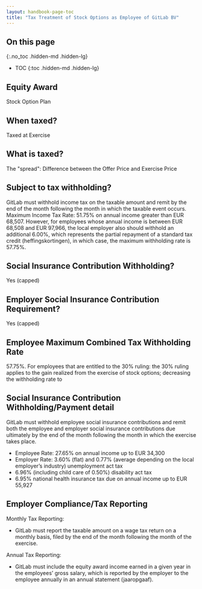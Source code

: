 ```yaml
---
layout: handbook-page-toc
title: "Tax Treatment of Stock Options as Employee of GitLab BV"
---
```


## On this page
{:.no_toc .hidden-md .hidden-lg}

- TOC
{:toc .hidden-md .hidden-lg}

## Equity Award
Stock Option Plan

## When taxed?
Taxed at Exercise

## What is taxed?
The "spread": Difference between the Offer Price and Exercise Price 

## Subject to tax withholding?
GitLab must withhold income tax on the taxable amount and remit by the end of the month following the month in which the taxable event occurs. Maximum Income Tax Rate: 51.75% on annual income greater than EUR 68,507. However, for employees whose annual income is between EUR 68,508 and EUR 97,966, the local employer also should withhold an additional 6.00%, which represents the partial repayment of a standard tax credit (heffingskortingen), in which case, the maximum withholding rate is 57.75%.

## Social Insurance Contribution Withholding?
Yes (capped)

## Employer Social Insurance Contribution Requirement?
Yes (capped)

## Employee Maximum Combined Tax Withholding Rate
57.75%. For employees that are entitled to the 30% ruling: the 30% ruling applies to the gain realized from the exercise of stock options; decreasing the withholding rate to

## Social Insurance Contribution Withholding/Payment detail
GitLab must withhold employee social insurance contributions and remit both the employee and employer social insurance contributions due ultimately by the end of the month following the month in which the exercise takes place.

- Employee Rate: 27.65% on annual income up to EUR 34,300
- Employer Rate: 3.60% (flat) and 0.77% (average depending on the local employer’s industry) unemployment act tax
- 6.96% (including child care of 0.50%) disability act tax
- 6.95% national health insurance tax due on annual income up to EUR 55,927

## Employer Compliance/Tax Reporting
Monthly Tax Reporting:
- GitLab must report the taxable amount on a wage tax return on a monthly basis, filed by the end of the month following the month of the exercise.

Annual Tax Reporting:
- GitLab must include the equity award income earned in a given year in the employees’ gross salary, which is reported by the employer to the employee annually in an annual statement (jaaropgaaf).
